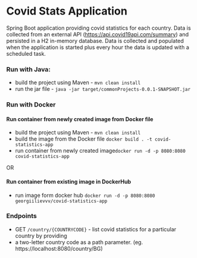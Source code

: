 # Covid Stats Application
Spring Boot application providing covid statistics for each country. Data is collected from an 
external API (https://api.covid19api.com/summary) and persisted in a H2 in-memory database. 
Data is collected and populated when the application is started plus every hour the data is 
updated with a scheduled task.

### Run with Java:
 - build the project using Maven - `mvn clean install`
 - run the jar file - `java -jar target/commonProjects-0.0.1-SNAPSHOT.jar`

### Run with Docker

#### Run container from newly created image from Docker file

 - build the project using Maven - `mvn clean install`
 - build the image from the Docker file `docker build . -t covid-statistics-app`
 - run container from newly created image`docker run -d -p 8080:8080 covid-statistics-app`

 OR

#### Run container from existing image in DockerHub

 - run image form docker hub `docker run -d -p 8080:8080 georgiilievvv/covid-statistics-app`

### Endpoints
- GET `/country/{COUNTRYCODE}` - list covid statistics for a particular country by providing
- a two-letter country code as a path parameter. (eg. https://localhost:8080/country/BG)
